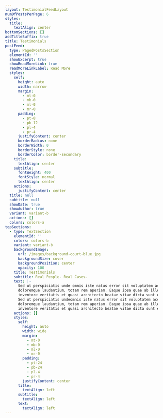 ```yaml
---
layout: TestimonialFeedLayout
numOfPostsPerPage: 6
styles:
  title:
    textAlign: center
bottomSections: []
addTitleSuffix: true
title: Testimonials
postFeed:
  type: PagedPostsSection
  elementId: ''
  showExcerpt: true
  showReadMoreLink: true
  readMoreLinkLabel: Read More
  styles:
    self:
      height: auto
      width: narrow
      margin:
        - mt-0
        - mb-0
        - ml-0
        - mr-0
      padding:
        - pt-8
        - pb-12
        - pl-4
        - pr-4
      justifyContent: center
      borderRadius: none
      borderWidth: 0
      borderStyle: none
      borderColor: border-secondary
    title:
      textAlign: center
    subtitle:
      fontWeight: 400
      fontStyle: normal
      textAlign: center
    actions:
      justifyContent: center
  title: null
  subtitle: null
  showDate: true
  showAuthor: true
  variant: variant-b
  actions: []
  colors: colors-a
topSections:
  - type: TextSection
    elementId: ''
    colors: colors-b
    variant: variant-b
    backgroundImage:
      url: /images/background-court-blue.jpg
      backgroundSize: cover
      backgroundPosition: center
      opacity: 100
    title: Testimonials
    subtitle: Real People. Real Cases.
    text: |-
      Sed ut perspiciatis unde omnis iste natus error sit voluptatem accusantium
      doloremque laudantium, totam rem aperiam. Eaque ipsa quae ab illo
      inventore veritatis et quasi architecto beatae vitae dicta sunt explicabo.
      Sed ut perspiciatis undeomnis iste natus error sit voluptatem accusantium
      doloremque laudantium, totam rem aperiam. Eaque ipsa quae ab illo
      inventore veritatis et quasi architecto beatae vitae dicta sunt explicabo.
    actions: []
    styles:
      self:
        height: auto
        width: wide
        margin:
          - mt-0
          - mb-0
          - ml-0
          - mr-0
        padding:
          - pt-24
          - pb-24
          - pl-4
          - pr-4
        justifyContent: center
      title:
        textAlign: left
      subtitle:
        textAlign: left
      text:
        textAlign: left
---
```

